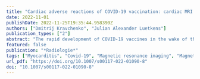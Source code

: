 ```yaml
---
title: "Cardiac adverse reactions of COVID-19 vaccination: cardiac MRI findings"
date: 2022-11-01
publishDate: 2022-11-25T19:35:44.958390Z
authors: ["Dmitrij Kravchenko", "Julian Alexander Luetkens"]
publication_types: ["2"]
abstract: "The rapid development of COVID-19 vaccines in the wake of the COVID-19 pandemic has led to an equally expediently deployed vaccination campaign with more than 12 billion vaccinations administered worldwide. Reports of vaccine-associated adverse reactions (VAARs) have ranged from headaches and pain at the injection site to potentially life-threatening events such as cerebral venous sinus thrombosis. The heart has also not been spared of VAARs, as vaccine-associated myocardial infarction and more commonly, albeit still rare, myocarditis and perimyocarditis have been reported in predominantly young male recipients."
featured: false
publication: "*Radiologie*"
tags: ["Myocarditis", "Covid-19", "Magnetic resonance imaging", "Magnetresonanztomographie", "Myocardial injury", "Myokarditis", "Myokardverletzung", "Nebenwirkung", "Side effect"]
url_pdf: "https://doi.org/10.1007/s00117-022-01090-8"
doi: "10.1007/s00117-022-01090-8"
---
```


